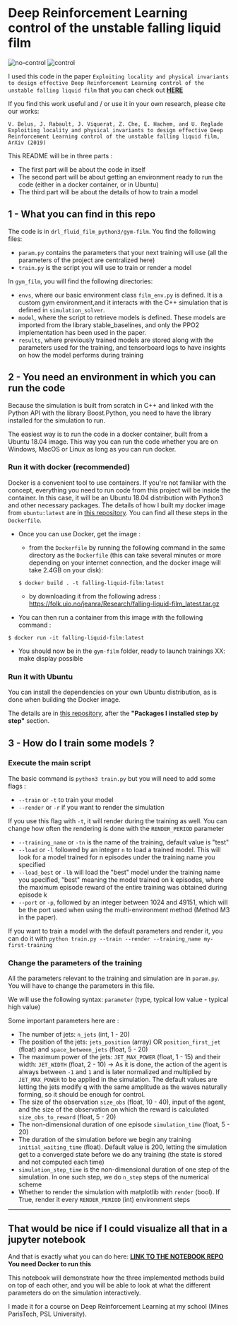 # Deep Reinforcement Learning control of the unstable falling liquid film

![no-control](https://media.giphy.com/media/cO3IdQaGRyK0BYAslz/giphy.gif)
![control](https://media.giphy.com/media/dY0qmKEb5bXhf3gHvs/giphy.gif)

I used this code in the paper `Exploiting locality and physical invariants to design effective Deep Reinforcement Learning control of the unstable falling liquid film` that you can check out [**HERE**](https://arxiv.org/abs/1910.07788)

If you find this work useful and / or use it in your own research, please cite our works:
```
V. Belus, J. Rabault, J. Viquerat, Z. Che, E. Hachem, and U. Reglade
Exploiting locality and physical invariants to design effective Deep
Reinforcement Learning control of the unstable falling liquid film,
ArXiv (2019)
```

This README will be in three parts :
- The first part will be about the code in itself
- The second part will be about getting an environment ready to run the code (either in a docker container, or in Ubuntu)
- The third part will be about the details of how to train a model

## 1 - What you can find in this repo

The code is in `drl_fluid_film_python3/gym-film`. You find the following files:
- `param.py` contains the parameters that your next training will use (all the parameters of the project are centralized here)
- `train.py` is the script you will use to train or render a model

In `gym_film`, you will find the following directories:
- `envs`, where our basic environment class `film_env.py` is defined. It is a custom gym environment,and it interacts with the C++ simulation that is defined in `simulation_solver`.
- `model`, where the script to retrieve models is defined. These models are imported from the library stable_baselines, and only the PPO2 implementation has been used in the paper.
- `results`, where previously trained models are stored along with the parameters used for the training, and tensorboard logs to have insights on how the model performs during training


## 2 - You need an environment in which you can run the code
Because the simulation is built from scratch in C++ and linked with the Python API with the library Boost.Python, you need to have the library installed for the simulation to run.

The easiest way is to run the code in a docker container, built from a Ubuntu 18.04 image. This way you can run the code whether you are on Windows, MacOS or Linux as long as you can run docker.

### Run it with docker (recommended)

Docker is a convenient tool to use containers. If you're not familiar with the concept, everything you need to run code from this project will be inside the container. In this case, it will be an Ubuntu 18.04 distribution with Python3 and other necessary packages.
The details of how I built my docker image from `ubuntu:latest` are in [this repository](https://github.com/vbelus/docker_fluid_film). You can find all these steps in the `Dockerfile`.

- Once you can use Docker, get the image :
  - from the `Dockerfile` by running the following command in the same directory as the `Dockerfile` (this can take several minutes or more depending on your internet connection, and the docker image will take 2.4GB on your disk):
  ```shell
  $ docker build . -t falling-liquid-film:latest
  ```
  - by downloading it from the following adress : https://folk.uio.no/jeanra/Research/falling-liquid-film_latest.tar.gz

- You can then run a container from this image with the following command :
```shell
$ docker run -it falling-liquid-film:latest
```

- You should now be in the `gym-film` folder, ready to launch trainings XX: make display possible

### Run it with Ubuntu

You can install the dependencies on your own Ubuntu distribution, as is done when building the Docker image. 

The details are in [this repository](https://github.com/vbelus/docker_fluid_film), after the **"Packages I installed step by step"** section.

## 3 - How do I train some models ?

### Execute the main script

The basic command is `python3 train.py` but you will need to add some flags :
- `--train` or `-t` to train your model
- `--render` or `-r` if you want to render the simulation

If you use this flag with `-t`, it will render during the training as well. You can change how often the rendering is done with the `RENDER_PERIOD` parameter
- `--training_name` or `-tn` is the name of the training, default value is "test"
- `--load` or `-l` followed by an integer `n` to load a trained model. This will look for a model trained for n episodes under the training name you specified
- `--load_best` or `-lb` will load the "best" model under the training name you specified, "best" meaning the model trained on k episodes, where the maximum episode reward of the entire training was obtained during episode k
- `--port` or `-p`, followed by an integer between 1024 and 49151, which will be the port used when using the multi-environment method (Method M3 in the paper).

If you want to train a model with the default parameters and render it, you can do it with `python train.py --train --render --training_name my-first-training`

### Change the parameters of the training
All the parameters relevant to the training and simulation are in `param.py`. You will have to change the parameters in this file.

We will use the following syntax: `parameter` (type, typical low value - typical high value)

Some important parameters here are :
- The number of jets: `n_jets` (int, 1 - 20)
- The position of the jets: `jets_position` (array) OR `position_first_jet` (float) and `space_between_jets` (float, 5 - 20)
- The maximum power of the jets: `JET_MAX_POWER` (float, 1 - 15) and their width: `JET_WIDTH` (float, 2 - 10)
-> As it is done, the action of the agent is always between `-1` and `1` and is later normalized and multiplied by `JET_MAX_POWER` to be applied in the simulation. The default values are letting the jets modify q with the same amplitude as the waves naturally forming, so it should be enough for control. 
- The size of the observation `size_obs` (float, 10 - 40), input of the agent, and the size of the observation on which the reward is calculated `size_obs_to_reward` (float, 5 - 20)
- The non-dimensional duration of one episode `simulation_time` (float, 5 - 20)
- The duration of the simulation before we begin any training `initial_waiting_time` (float). Default value is 200, letting the simulation get to a converged state before we do any training (the state is stored and not computed each time)
- `simulation_step_time` is the non-dimensional duration of one step of the simulation. In one such step, we do `n_step` steps of the numerical scheme
- Whether to render the simulation with matplotlib with `render` (bool). If True, render it every `RENDER_PERIOD` (int) environment steps

___

## That would be nice if I could visualize all that in a jupyter notebook
And that is exactly what you can do here: [**LINK TO THE NOTEBOOK REPO**](https://github.com/vbelus/drl-fluid-film-notebook)
**You need Docker to run this**

This notebook will demonstrate how the three implemented methods build on top of each other, and you will be able to look at what the different parameters do on the simulation interactively. 

I made it for a course on Deep Reinforcement Learning at my school (Mines ParisTech, PSL University).
